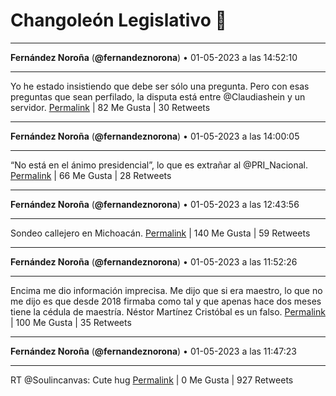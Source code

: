 # Changoleón Legislativo 🙈
*****
**Fernández Noroña** (**@fernandeznorona**) • 01-05-2023 a las 14:52:10
*****
Yo he estado insistiendo que debe ser sólo una pregunta. Pero con esas preguntas que sean perfilado, la disputa está entre @Claudiashein y un servidor.
[Permalink](https://twitter.com/fernandeznorona/status/1653170474090745856) | 82 Me Gusta | 30 Retweets
*****
**Fernández Noroña** (**@fernandeznorona**) • 01-05-2023 a las 14:00:05
*****
“No está en el ánimo presidencial”, lo que es extrañar al @PRI_Nacional.
[Permalink](https://twitter.com/fernandeznorona/status/1653157369956687873) | 66 Me Gusta | 28 Retweets
*****
**Fernández Noroña** (**@fernandeznorona**) • 01-05-2023 a las 12:43:56
*****
Sondeo callejero en Michoacán.
[Permalink](https://twitter.com/fernandeznorona/status/1653138203241488412) | 140 Me Gusta | 59 Retweets
*****
**Fernández Noroña** (**@fernandeznorona**) • 01-05-2023 a las 11:52:26
*****
Encima me dio información imprecisa. Me dijo que si era maestro, lo que no me dijo es que desde 2018 firmaba como tal y que apenas hace dos meses tiene la cédula de maestría.  Néstor Martínez Cristóbal es un falso.
[Permalink](https://twitter.com/fernandeznorona/status/1653125245593591822) | 100 Me Gusta | 35 Retweets
*****
**Fernández Noroña** (**@fernandeznorona**) • 01-05-2023 a las 11:47:23
*****
RT @Soulincanvas: Cute hug
[Permalink](https://twitter.com/fernandeznorona/status/1653123972022542342) | 0 Me Gusta | 927 Retweets